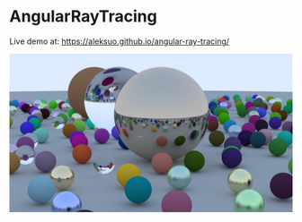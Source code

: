 # AngularRayTracing

Live demo at: https://aleksuo.github.io/angular-ray-tracing/

![Alt text](readme_render.png)

